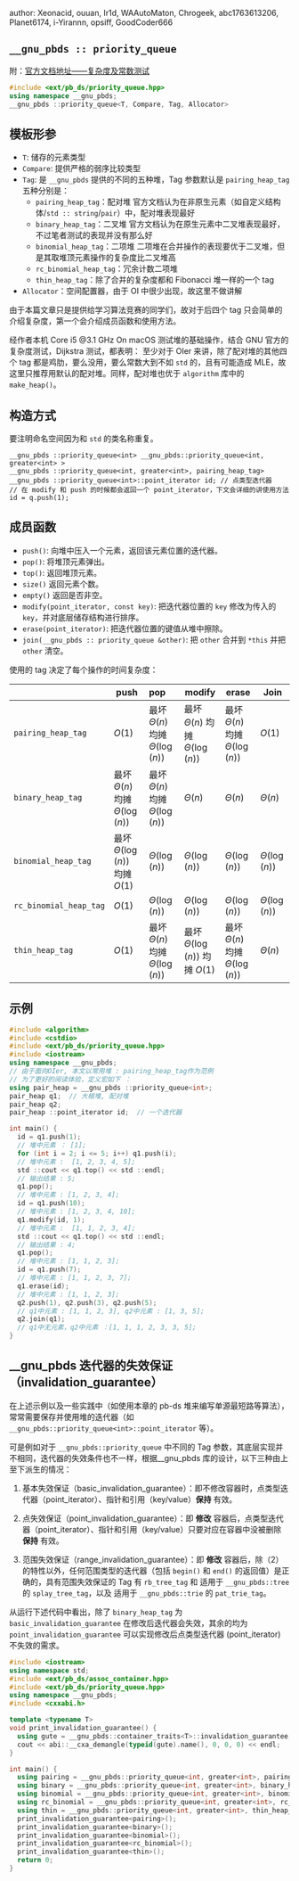 author: Xeonacid, ouuan, Ir1d, WAAutoMaton, Chrogeek, abc1763613206, Planet6174, i-Yirannn, opsiff, GoodCoder666

## `__gnu_pbds :: priority_queue`

附：[官方文档地址——复杂度及常数测试](https://gcc.gnu.org/onlinedocs/libstdc++/ext/pb_ds/pq_performance_tests.html#std_mod1)

```cpp
#include <ext/pb_ds/priority_queue.hpp>
using namespace __gnu_pbds;
__gnu_pbds ::priority_queue<T, Compare, Tag, Allocator>
```

## 模板形参

-   `T`: 储存的元素类型
-   `Compare`: 提供严格的弱序比较类型
-   `Tag`: 是 `__gnu_pbds` 提供的不同的五种堆，Tag 参数默认是 `pairing_heap_tag` 五种分别是：
    -   `pairing_heap_tag`：配对堆
        官方文档认为在非原生元素（如自定义结构体/`std :: string`/`pair`）中，配对堆表现最好
    -   `binary_heap_tag`：二叉堆
        官方文档认为在原生元素中二叉堆表现最好，不过笔者测试的表现并没有那么好
    -   `binomial_heap_tag`：二项堆
        二项堆在合并操作的表现要优于二叉堆，但是其取堆顶元素操作的复杂度比二叉堆高
    -   `rc_binomial_heap_tag`：冗余计数二项堆
    -   `thin_heap_tag`：除了合并的复杂度都和 Fibonacci 堆一样的一个 tag
-   `Allocator`：空间配置器，由于 OI 中很少出现，故这里不做讲解

由于本篇文章只是提供给学习算法竞赛的同学们，故对于后四个 tag 只会简单的介绍复杂度，第一个会介绍成员函数和使用方法。

经作者本机 Core i5 @3.1 GHz On macOS 测试堆的基础操作，结合 GNU 官方的复杂度测试，Dijkstra 测试，都表明：
至少对于 OIer 来讲，除了配对堆的其他四个 tag 都是鸡肋，要么没用，要么常数大到不如 `std` 的，且有可能造成 MLE，故这里只推荐用默认的配对堆。同样，配对堆也优于 `algorithm` 库中的 `make_heap()`。

## 构造方式

要注明命名空间因为和 `std` 的类名称重复。

    __gnu_pbds ::priority_queue<int> __gnu_pbds::priority_queue<int, greater<int> >
    __gnu_pbds ::priority_queue<int, greater<int>, pairing_heap_tag>
    __gnu_pbds ::priority_queue<int>::point_iterator id; // 点类型迭代器
    // 在 modify 和 push 的时候都会返回一个 point_iterator，下文会详细的讲使用方法
    id = q.push(1);

## 成员函数

-   `push()`: 向堆中压入一个元素，返回该元素位置的迭代器。
-   `pop()`: 将堆顶元素弹出。
-   `top()`: 返回堆顶元素。
-   `size()` 返回元素个数。
-   `empty()` 返回是否非空。
-   `modify(point_iterator, const key)`: 把迭代器位置的 `key` 修改为传入的 `key`，并对底层储存结构进行排序。
-   `erase(point_iterator)`: 把迭代器位置的键值从堆中擦除。
-   `join(__gnu_pbds :: priority_queue &other)`: 把 `other` 合并到 `*this` 并把 `other` 清空。

使用的 tag 决定了每个操作的时间复杂度：

|                        | push                                | pop                                 | modify                              | erase                               | Join              |
| ---------------------- | ----------------------------------- | :---------------------------------- | ----------------------------------- | ----------------------------------- | ----------------- |
| `pairing_heap_tag`     | $O(1)$                              | 最坏 $\Theta(n)$ 均摊 $\Theta(\log(n))$ | 最坏 $\Theta(n)$ 均摊 $\Theta(\log(n))$ | 最坏 $\Theta(n)$ 均摊 $\Theta(\log(n))$ | $O(1)$            |
| `binary_heap_tag`      | 最坏 $\Theta(n)$ 均摊 $\Theta(\log(n))$ | 最坏 $\Theta(n)$ 均摊 $\Theta(\log(n))$ | $\Theta(n)$                         | $\Theta(n)$                         | $\Theta(n)$       |
| `binomial_heap_tag`    | 最坏 $\Theta(\log(n))$ 均摊 $O(1)$      | $\Theta(\log(n))$                   | $\Theta(\log(n))$                   | $\Theta(\log(n))$                   | $\Theta(\log(n))$ |
| `rc_binomial_heap_tag` | $O(1)$                              | $\Theta(\log(n))$                   | $\Theta(\log(n))$                   | $\Theta(\log(n))$                   | $\Theta(\log(n))$ |
| `thin_heap_tag`        | $O(1)$                              | 最坏 $\Theta(n)$ 均摊 $\Theta(\log(n))$ | 最坏 $\Theta(\log(n))$ 均摊 $O(1)$      | 最坏 $\Theta(n)$ 均摊 $\Theta(\log(n))$ | $\Theta(n)$       |

## 示例

```cpp
#include <algorithm>
#include <cstdio>
#include <ext/pb_ds/priority_queue.hpp>
#include <iostream>
using namespace __gnu_pbds;
// 由于面向OIer, 本文以常用堆 : pairing_heap_tag作为范例
// 为了更好的阅读体验，定义宏如下 ：
using pair_heap = __gnu_pbds ::priority_queue<int>;
pair_heap q1;  // 大根堆, 配对堆
pair_heap q2;
pair_heap ::point_iterator id;  // 一个迭代器

int main() {
  id = q1.push(1);
  // 堆中元素 ： [1];
  for (int i = 2; i <= 5; i++) q1.push(i);
  // 堆中元素 :  [1, 2, 3, 4, 5];
  std ::cout << q1.top() << std ::endl;
  // 输出结果 : 5;
  q1.pop();
  // 堆中元素 : [1, 2, 3, 4];
  id = q1.push(10);
  // 堆中元素 : [1, 2, 3, 4, 10];
  q1.modify(id, 1);
  // 堆中元素 :  [1, 1, 2, 3, 4];
  std ::cout << q1.top() << std ::endl;
  // 输出结果 : 4;
  q1.pop();
  // 堆中元素 : [1, 1, 2, 3];
  id = q1.push(7);
  // 堆中元素 : [1, 1, 2, 3, 7];
  q1.erase(id);
  // 堆中元素 : [1, 1, 2, 3];
  q2.push(1), q2.push(3), q2.push(5);
  // q1中元素 : [1, 1, 2, 3], q2中元素 : [1, 3, 5];
  q2.join(q1);
  // q1中无元素，q2中元素 ：[1, 1, 1, 2, 3, 3, 5];
}
```

## \_\_gnu\_pbds 迭代器的失效保证（invalidation\_guarantee）

在上述示例以及一些实践中（如使用本章的 pb-ds 堆来编写单源最短路等算法），常常需要保存并使用堆的迭代器（如 `__gnu_pbds::priority_queue<int>::point_iterator` 等）。

可是例如对于 `__gnu_pbds::priority_queue` 中不同的 Tag 参数，其底层实现并不相同，迭代器的失效条件也不一样，根据\_\_gnu\_pbds 库的设计，以下三种由上至下派生的情况：

1.  基本失效保证（basic\_invalidation\_guarantee）：即不修改容器时，点类型迭代器（point\_iterator）、指针和引用（key/value）**保持** 有效。

2.  点失效保证（point\_invalidation\_guarantee）：即 **修改** 容器后，点类型迭代器（point\_iterator）、指针和引用（key/value）只要对应在容器中没被删除 **保持** 有效。

3.  范围失效保证（range\_invalidation\_guarantee）：即 **修改** 容器后，除（2）的特性以外，任何范围类型的迭代器（包括 `begin()` 和 `end()` 的返回值）是正确的，具有范围失效保证的 Tag 有 `rb_tree_tag` 和 适用于 `__gnu_pbds::tree` 的 `splay_tree_tag`，以及 适用于 `__gnu_pbds::trie` 的 `pat_trie_tag`。

从运行下述代码中看出，除了 `binary_heap_tag` 为 `basic_invalidation_guarantee` 在修改后迭代器会失效，其余的均为 `point_invalidation_guarantee` 可以实现修改后点类型迭代器 (point\_iterator) 不失效的需求。

```cpp
#include <iostream>
using namespace std;
#include <ext/pb_ds/assoc_container.hpp>
#include <ext/pb_ds/priority_queue.hpp>
using namespace __gnu_pbds;
#include <cxxabi.h>

template <typename T>
void print_invalidation_guarantee() {
  using gute = __gnu_pbds::container_traits<T>::invalidation_guarantee;
  cout << abi::__cxa_demangle(typeid(gute).name(), 0, 0, 0) << endl;
}

int main() {
  using pairing = __gnu_pbds::priority_queue<int, greater<int>, pairing_heap_tag>;
  using binary = __gnu_pbds::priority_queue<int, greater<int>, binary_heap_tag>;
  using binomial = __gnu_pbds::priority_queue<int, greater<int>, binomial_heap_tag>;
  using rc_binomial = __gnu_pbds::priority_queue<int, greater<int>, rc_binomial_heap_tag>;
  using thin = __gnu_pbds::priority_queue<int, greater<int>, thin_heap_tag>;
  print_invalidation_guarantee<pairing>();
  print_invalidation_guarantee<binary>();
  print_invalidation_guarantee<binomial>();
  print_invalidation_guarantee<rc_binomial>();
  print_invalidation_guarantee<thin>();
  return 0;
}
```
